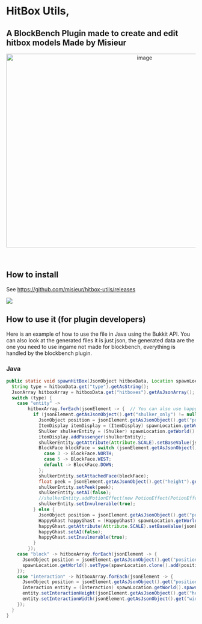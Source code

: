 # HitBox Utils,
## A BlockBench Plugin made to create and edit hitbox models Made by Misieur
<p align="center">
  <img width="720" height="516" alt="image" src="https://github.com/user-attachments/assets/cac340c4-3e3b-4640-8a3c-01e67f54bc8f" />
</p><br>

## How to install
See https://github.com/misieur/hitbox-utils/releases

![](https://dcbadge.limes.pink/api/server/https://discord.gg/5VSeDcyJt7)

## How to use it (for plugin developers)
Here is an example of how to use the file in Java using the Bukkit API. You can also look at the generated files it is just json, the generated data are the one you need to use ingame not made for blockbench, everything is handled by the blockbench plugin.

### Java

```Java
public static void spawnHitBox(JsonObject hitboxData, Location spawnLocation) {
  String type = hitboxData.get("type").getAsString();
  JsonArray hitboxArray = hitboxData.get("hitboxes").getAsJsonArray();
  switch (type) {
    case "entity" ->
        hitboxArray.forEach(jsonElement -> {  // You can also use happy ghasts here I am using shulkers riding item displays because it works on 1.21.2+ (below shulkers are not completely invisible)
          if (jsonElement.getAsJsonObject().get("shulker_only") != null && jsonElement.getAsJsonObject().get("shulker_only").getAsBoolean()) {
            JsonObject position = jsonElement.getAsJsonObject().get("position").getAsJsonObject();
            ItemDisplay itemDisplay = (ItemDisplay) spawnLocation.getWorld().spawnEntity(spawnLocation.clone().add(position.get("x").getAsFloat(), position.get("y").getAsFloat(), position.get("z").getAsFloat()), EntityType.ITEM_DISPLAY);
            Shulker shulkerEntity = (Shulker) spawnLocation.getWorld().spawnEntity(spawnLocation.clone().add(position.get("x").getAsFloat(), position.get("y").getAsFloat(), position.get("z").getAsFloat()), EntityType.SHULKER);
            itemDisplay.addPassenger(shulkerEntity);
            shulkerEntity.getAttribute(Attribute.SCALE).setBaseValue(jsonElement.getAsJsonObject().get("size").getAsFloat());
            BlockFace blockFace = switch (jsonElement.getAsJsonObject().get("face").getAsInt()) { // In Minecraft they use numbers but not using bukkit
              case 3 -> BlockFace.NORTH;
              case 5 -> BlockFace.WEST;
              default -> BlockFace.DOWN;
            };
            shulkerEntity.setAttachedFace(blockFace);
            float peek = jsonElement.getAsJsonObject().get("height").getAsInt()/-100f;
            shulkerEntity.setPeek(peek);
            shulkerEntity.setAI(false);
            //shulkerEntity.addPotionEffect(new PotionEffect(PotionEffectType.INVISIBILITY, PotionEffect.INFINITE_DURATION, 0, false, false));
            shulkerEntity.setInvulnerable(true);
          } else {
            JsonObject position = jsonElement.getAsJsonObject().get("position").getAsJsonObject();
            HappyGhast happyGhast = (HappyGhast) spawnLocation.getWorld().spawnEntity(spawnLocation.clone().add(position.get("x").getAsFloat(), position.get("y").getAsFloat(), position.get("z").getAsFloat()), EntityType.HAPPY_GHAST);
            happyGhast.getAttribute(Attribute.SCALE).setBaseValue(jsonElement.getAsJsonObject().get("size").getAsFloat() * 0.25);
            happyGhast.setAI(false);
            happyGhast.setInvulnerable(true);
          }
        });
    case "block" -> hitboxArray.forEach(jsonElement -> {
      JsonObject position = jsonElement.getAsJsonObject().get("position").getAsJsonObject();
      spawnLocation.getWorld().setType(spawnLocation.clone().add(position.get("x").getAsFloat(), position.get("y").getAsFloat(), position.get("z").getAsFloat()), Material.BARRIER);
    });
    case "interaction" -> hitboxArray.forEach(jsonElement -> {
      JsonObject position = jsonElement.getAsJsonObject().get("position").getAsJsonObject();
      Interaction entity = (Interaction) spawnLocation.getWorld().spawnEntity(spawnLocation.clone().add(position.get("x").getAsFloat(), position.get("y").getAsFloat(), position.get("z").getAsFloat()), EntityType.INTERACTION);
      entity.setInteractionHeight(jsonElement.getAsJsonObject().get("height").getAsFloat());
      entity.setInteractionWidth(jsonElement.getAsJsonObject().get("width").getAsFloat());
    });
  }
}
```
